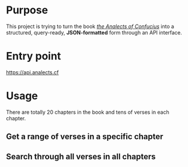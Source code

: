 # Purpose
This project is trying to turn the book [_the Analects of Confucius_](https://en.wikisource.org/wiki/Analects) into a structured, query-ready, **JSON-formatted** form through an API interface.

# Entry point
https://api.analects.cf

# Usage
There are totally 20 chapters in the book and tens of verses in each chapter.

## Get a range of verses in a specific chapter

## Search through all verses in all chapters
